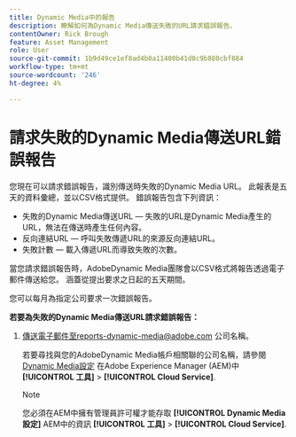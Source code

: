 ```yaml
---
title: Dynamic Media中的報告
description: 瞭解如何為Dynamic Media傳送失敗的URL請求錯誤報告。
contentOwner: Rick Brough
feature: Asset Management
role: User
source-git-commit: 1b9d49ce1ef8ad4b0a11400b41d8c9b880cbf884
workflow-type: tm+mt
source-wordcount: '246'
ht-degree: 4%

---
```



# 請求失敗的Dynamic Media傳送URL錯誤報告

您現在可以請求錯誤報告，識別傳送時失敗的Dynamic Media URL。 此報表是五天的資料彙總，並以CSV格式提供。 錯誤報告包含下列資訊：

* 失敗的Dynamic Media傳送URL — 失敗的URL是Dynamic Media產生的URL，無法在傳送時產生任何內容。
* 反向連結URL — 呼叫失敗傳遞URL的來源反向連結URL。
* 失敗計數 — 載入傳遞URL而導致失敗的次數。

當您請求錯誤報告時，AdobeDynamic Media團隊會以CSV格式將報告透過電子郵件傳送給您。 涵蓋從提出要求之日起的五天期間。

您可以每月為指定公司要求一次錯誤報告。

**若要為失敗的Dynamic Media傳送URL請求錯誤報告：**

1. [傳送電子郵件至reports-dynamic-media@adobe.com](mailto:reports-dynamic-media@adobe.com) 公司名稱。

   若要尋找與您的AdobeDynamic Media帳戶相關聯的公司名稱，請參閱 [Dynamic Media設定](https://experienceleague.adobe.com/docs/experience-manager-cloud-service/content/assets/dynamicmedia/config-dm.html?lang=zh-Hant#configuring-dynamic-media-cloud-services) 在Adobe Experience Manager (AEM)中 **[!UICONTROL 工具]** > **[!UICONTROL Cloud Service]**.


   >[!NOTE]
   >
   >您必須在AEM中擁有管理員許可權才能存取 **[!UICONTROL Dynamic Media設定]** AEM中的資訊 **[!UICONTROL 工具]** > **[!UICONTROL Cloud Service]**.





